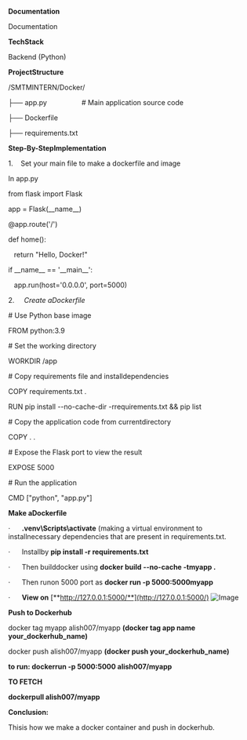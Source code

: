 **Documentation**

Documentation

**TechStack**

Backend (Python)

**ProjectStructure**

/SMTMINTERN/Docker/

├── app.py                  # Main application source code

├── Dockerfile 

├── requirements.txt      

**Step-By-StepImplementation**

1.    Set your main file to make a dockerfile and image

In app.py

from flask import Flask

app = Flask(\_\_name\_\_)

@app.route('/')

def home():

   return "Hello, Docker!"

if \_\_name\_\_ == '\_\_main\_\_':

   app.run(host='0.0.0.0', port=5000)

2.     _Create aDockerfile_

\# Use Python base image

FROM python:3.9

\# Set the working directory

WORKDIR /app

\# Copy requirements file and installdependencies

COPY requirements.txt .

RUN pip install --no-cache-dir -rrequirements.txt && pip list

\# Copy the application code from currentdirectory

COPY . .

\# Expose the Flask port to view the result

EXPOSE 5000

\# Run the application

CMD \["python", "app.py"\]

**Make aDockerfile**

·      **.venv\\Scripts\\activate** (making a virtual environment to installnecessary dependencies that are present in requirements.txt.

·      Installby **pip install -r requirements.txt**

·      Then builddocker using **docker build --no-cache -tmyapp .**

·      Then runon 5000 port as **docker run -p 5000:5000myapp**

·      **View on** [**http://127.0.0.1:5000/**](http://127.0.0.1:5000/)
![Image](https://github.com/user-attachments/assets/ea7a609a-365c-4348-bc48-9cf05535bf97)

**Push to Dockerhub**

docker tag myapp alish007/myapp **(docker tag app name your\_dockerhub\_name)**

docker push alish007/myapp **(docker push your\_dockerhub\_name)**

**to run: dockerrun -p 5000:5000 alish007/myapp**

**TO FETCH**

**dockerpull alish007/myapp**

**Conclusion:**

Thisis how we make a docker container and push in dockerhub.
